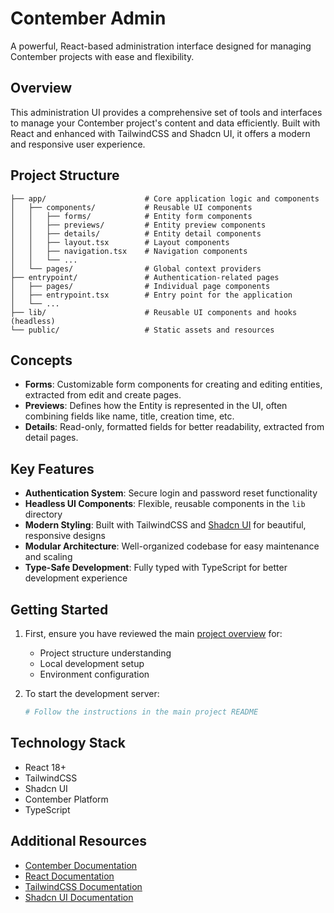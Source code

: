 # Contember Admin

A powerful, React-based administration interface designed for managing Contember projects with ease and flexibility.

## Overview

This administration UI provides a comprehensive set of tools and interfaces to manage your Contember project's content
and data efficiently. Built with React and enhanced with TailwindCSS and Shadcn UI, it offers a modern and responsive
user experience.

## Project Structure

```
├── app/                      # Core application logic and components
│   ├── components/           # Reusable UI components
│   │   ├── forms/            # Entity form components
│   │   ├── previews/         # Entity preview components
│   │   ├── details/          # Entity detail components
│   │   ├── layout.tsx        # Layout components
│   │   ├── navigation.tsx    # Navigation components
│   │   └── ...
│   └── pages/                # Global context providers
├── entrypoint/               # Authentication-related pages
│   ├── pages/                # Individual page components
│   ├── entrypoint.tsx		  # Entry point for the application
│   └── ...
├── lib/                      # Reusable UI components and hooks (headless)
└── public/                   # Static assets and resources
```

## Concepts

- **Forms**: Customizable form components for creating and editing entities, extracted from edit and create pages.
- **Previews**: Defines how the Entity is represented in the UI, often combining fields like name, title, creation time, etc.
- **Details**: Read-only, formatted fields for better readability, extracted from detail pages.

## Key Features

- **Authentication System**: Secure login and password reset functionality
- **Headless UI Components**: Flexible, reusable components in the `lib` directory
- **Modern Styling**: Built with TailwindCSS and [Shadcn UI](https://ui.shadcn.com) for beautiful, responsive designs
- **Modular Architecture**: Well-organized codebase for easy maintenance and scaling
- **Type-Safe Development**: Fully typed with TypeScript for better development experience

## Getting Started

1. First, ensure you have reviewed the main [project overview](../README.md) for:
	- Project structure understanding
	- Local development setup
	- Environment configuration

2. To start the development server:
   ```bash
   # Follow the instructions in the main project README
   ```

## Technology Stack

- React 18+
- TailwindCSS
- Shadcn UI
- Contember Platform
- TypeScript

## Additional Resources

- [Contember Documentation](https://docs.contember.com)
- [React Documentation](https://reactjs.org)
- [TailwindCSS Documentation](https://tailwindcss.com)
- [Shadcn UI Documentation](https://ui.shadcn.com)
